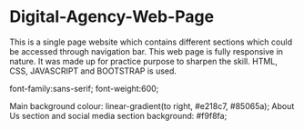 # Digital-Agency-Web-Page
This is a single page website which contains different sections which could be accessed through navigation bar. This web page is fully responsive in nature. It was made up for practice purpose to sharpen the skill. HTML, CSS, JAVASCRIPT and BOOTSTRAP is used.


<!-- FONT STYLING -->
font-family:sans-serif;
font-weight:600;

<!-- BACKGROUND COLOUR -->
Main background colour:   linear-gradient(to right, #e218c7, #85065a);
About Us section and social media section background:   #f9f8fa;
